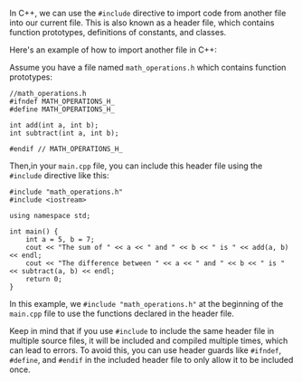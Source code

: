 In C++, we can use the `#include` directive to import code from another file into our current file. This is also known as a header file, which contains function prototypes, definitions of constants, and classes.

Here's an example of how to import another file in C++:

Assume you have a file named `math_operations.h` which contains function prototypes:
```
//math_operations.h
#ifndef MATH_OPERATIONS_H_
#define MATH_OPERATIONS_H_

int add(int a, int b);
int subtract(int a, int b);

#endif // MATH_OPERATIONS_H_
```
Then,in your `main.cpp` file, you can include this header file using the `#include` directive like this:
```
#include "math_operations.h"
#include <iostream>

using namespace std;

int main() {
    int a = 5, b = 7;
    cout << "The sum of " << a << " and " << b << " is " << add(a, b) << endl;
    cout << "The difference between " << a << " and " << b << " is " << subtract(a, b) << endl;
    return 0;
}
```
In this example, we `#include "math_operations.h"` at the beginning of the `main.cpp` file to use the functions declared in the header file. 

Keep in mind that if you use `#include` to include the same header file in multiple source files, it will be included and compiled multiple times, which can lead to errors. To avoid this, you can use header guards like `#ifndef`, `#define`, and `#endif` in the included header file to only allow it to be included once.